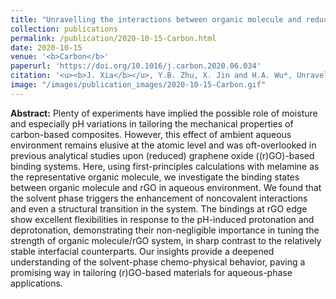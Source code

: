 ```yaml
---
title: "Unravelling the interactions between organic molecule and reduced graphene oxide in aqueous environment"
collection: publications
permalink: /publication/2020-10-15-Carbon.html
date: 2020-10-15
venue: '<b>Carbon</b>'
paperurl: 'https://doi.org/10.1016/j.carbon.2020.06.034'
citation: '<u><b>J. Xia</b></u>, Y.B. Zhu, X. Jin and H.A. Wu*, Unravelling the interactions between organic molecules and reduced graphene oxide in an aqueous environment. <i>Carbon</i>, 2020, 167: 345–350.'
image: "/images/publication_images/2020-10-15-Carbon.gif"
---
```


**Abstract:** Plenty of experiments have implied the possible role of moisture and especially pH variations in tailoring the mechanical properties of carbon-based composites. However, this effect of ambient aqueous environment remains elusive at the atomic level and was oft-overlooked in previous analytical studies upon (reduced) graphene oxide ((r)GO)-based binding systems. Here, using first-principles calculations with melamine as the representative organic molecule, we investigate the binding states between organic molecule and rGO in aqueous environment. We found that the solvent phase triggers the enhancement of noncovalent interactions and even a structural transition in the system. The bindings at rGO edge show excellent flexibilities in response to the pH-induced protonation and deprotonation, demonstrating their non-negligible importance in tuning the strength of organic molecule/rGO system, in sharp contrast to the relatively stable interfacial counterparts. Our insights provide a deepened understanding of the solvent-phase chemo-physical behavior, paving a promising way in tailoring (r)GO-based materials for aqueous-phase applications.

